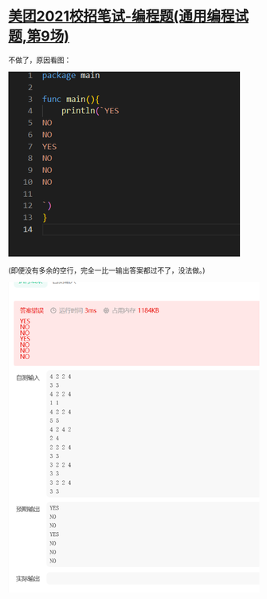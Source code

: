 # [美团2021校招笔试-编程题(通用编程试题,第9场)](https://www.nowcoder.com/exam/test/28665338/summary)

不做了，原因看图：

![](./img1.png)

(即便没有多余的空行，完全一比一输出答案都过不了，没法做。)

![](./img2.png)